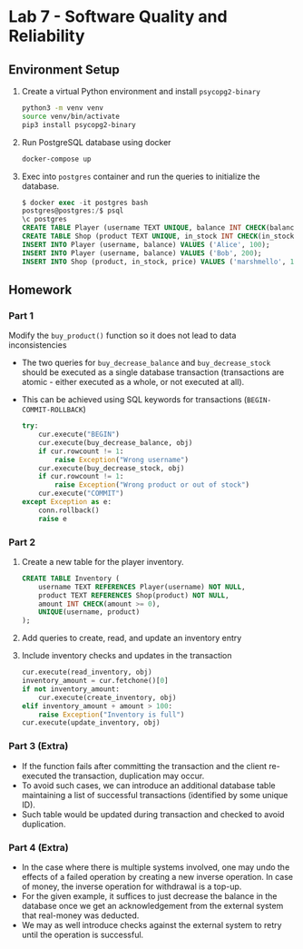 # Lab 7 - Software Quality and Reliability

## Environment Setup

1. Create a virtual Python environment and install `psycopg2-binary`

   ```bash
   python3 -m venv venv
   source venv/bin/activate
   pip3 install psycopg2-binary
   ```

2. Run PostgreSQL database using docker

   ```bash
   docker-compose up
   ```

3. Exec into `postgres` container and run the queries to initialize the database.

   ```sql
   $ docker exec -it postgres bash
   postgres@postgres:/$ psql
   \c postgres
   CREATE TABLE Player (username TEXT UNIQUE, balance INT CHECK(balance >= 0));
   CREATE TABLE Shop (product TEXT UNIQUE, in_stock INT CHECK(in_stock >= 0), price INT CHECK (price >= 0));
   INSERT INTO Player (username, balance) VALUES ('Alice', 100);
   INSERT INTO Player (username, balance) VALUES ('Bob', 200);
   INSERT INTO Shop (product, in_stock, price) VALUES ('marshmello', 10, 10);
   ```

## Homework

### Part 1

Modify the `buy_product()` function so it does not lead to data inconsistencies

- The two queries for `buy_decrease_balance` and `buy_decrease_stock` should be executed as a single database transaction (transactions are atomic - either executed as a whole, or not executed at all).

- This can be achieved using SQL keywords for transactions (`BEGIN-COMMIT-ROLLBACK`)

  ```python
  try:
      cur.execute("BEGIN")
      cur.execute(buy_decrease_balance, obj)
      if cur.rowcount != 1:
          raise Exception("Wrong username")
      cur.execute(buy_decrease_stock, obj)
      if cur.rowcount != 1:
          raise Exception("Wrong product or out of stock")
      cur.execute("COMMIT")
  except Exception as e:
      conn.rollback()
      raise e
  ```

### Part 2

1. Create a new table for the player inventory.

   ```sql
   CREATE TABLE Inventory (
       username TEXT REFERENCES Player(username) NOT NULL,
       product TEXT REFERENCES Shop(product) NOT NULL,
       amount INT CHECK(amount >= 0),
       UNIQUE(username, product)
   );
   ```

2. Add queries to create, read, and update an inventory entry

3. Include inventory checks and updates in the transaction

   ```python
   cur.execute(read_inventory, obj)
   inventory_amount = cur.fetchone()[0]
   if not inventory_amount:
       cur.execute(create_inventory, obj)
   elif inventory_amount + amount > 100:
       raise Exception("Inventory is full")
   cur.execute(update_inventory, obj)
   ```

### Part 3 (Extra)

- If the function fails after committing the transaction and the client re-executed the transaction, duplication may occur.
- To avoid such cases, we can introduce an additional database table maintaining a list of successful transactions (identified by some unique ID).
- Such table would be updated during transaction and checked to avoid duplication.

### Part 4 (Extra)

- In the case where there is multiple systems involved, one may undo the effects of a failed operation by creating a new inverse operation. In case of money, the inverse operation for withdrawal is a top-up.
- For the given example, it suffices to just decrease the balance in the database once we get an acknowledgement from the external system that real-money was deducted.
- We may as well introduce checks against the external system to retry until the operation is successful.
